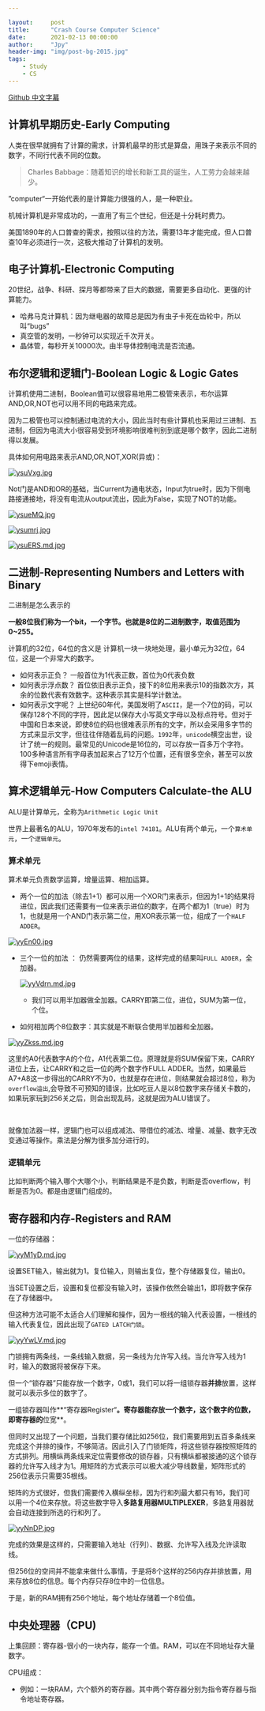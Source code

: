 ```yaml
---

layout:     post
title:      "Crash Course Computer Science"
date:       2021-02-13 00:00:00
author:     "Jpy"
header-img: "img/post-bg-2015.jpg"
tags:
    - Study
    - CS
---
```


[Github 中文字幕](https://github.com/1c7/crash-course-computer-science-chinese)



## 计算机早期历史-Early Computing

人类在很早就拥有了计算的需求，计算机最早的形式是算盘，用珠子来表示不同的数字，不同行代表不同的位数。

> Charles Babbage：随着知识的增长和新工具的诞生，人工劳力会越来越少。

”computer“一开始代表的是计算能力很强的人，是一种职业。

机械计算机是非常成功的，一直用了有三个世纪，但还是十分耗时费力。

美国1890年的人口普查的需求，按照以往的方法，需要13年才能完成，但人口普查10年必须进行一次，这极大推动了计算机的发明。

## 电子计算机-Electronic Computing

20世纪，战争、科研、探月等都带来了巨大的数据，需要更多自动化、更强的计算能力。

* 哈弗马克计算机：因为继电器的故障总是因为有虫子卡死在齿轮中，所以叫“bugs”
* 真空管的发明，一秒钟可以实现近千次开关。
* 晶体管，每秒开关10000次。由半导体控制电流是否流通。

## 布尔逻辑和逻辑门-Boolean Logic & Logic Gates

计算机使用二进制，Boolean值可以很容易地用二极管来表示，布尔运算AND,OR,NOT也可以用不同的电路来完成。

因为二极管也可以控制通过电流的大小，因此当时有些计算机也采用过三进制、五进制，但因为电流大小很容易受到环境影响很难判别到底是哪个数字，因此二进制得以发展。

具体如何用电路来表示AND,OR,NOT,XOR(异或)：

[![ysuVxg.jpg](https://s3.ax1x.com/2021/02/13/ysuVxg.jpg)](https://imgchr.com/i/ysuVxg)

Not门是AND和OR的基础，当Current为通电状态，Input为true时，因为下侧电路接通接地，将没有电流从output流出，因此为False，实现了NOT的功能。

[![ysueMQ.jpg](https://s3.ax1x.com/2021/02/13/ysueMQ.jpg)](https://imgchr.com/i/ysueMQ)

[![ysumrj.jpg](https://s3.ax1x.com/2021/02/13/ysumrj.jpg)](https://imgchr.com/i/ysumrj)



[![ysuERS.md.jpg](https://s3.ax1x.com/2021/02/13/ysuERS.md.jpg)](https://imgchr.com/i/ysuERS)

## 二进制-Representing Numbers and Letters with Binary

二进制是怎么表示的

**一般8位我们称为一个bit，一个字节。也就是8位的二进制数字，取值范围为0~255。**

计算机的32位，64位的含义是 计算机一块一块地处理，最小单元为32位，64位，这是一个非常大的数字。

* 如何表示正负？ 一般首位为1代表正数，首位为0代表负数
* 如何表示浮点数？ 首位依旧表示正负，接下的8位用来表示10的指数次方，其余的位数代表有效数字。这种表示其实是科学计数法。
* 如何表示文字呢？ 上世纪60年代，美国发明了`ASCII`，是一个7位的码，可以保存128个不同的字符，因此足以保存大小写英文字母以及标点符号。但对于中国和日本来说，即使8位的码也很难表示所有的文字，所以会采用多字节的方式来显示文字，但往往伴随着乱码的问题。`1992`年，`unicode`横空出世，设计了统一的规则。最常见的Unicode是16位的，可以存放一百多万个字符。100多种语言所有字母表加起来占了12万个位置，还有很多空余，甚至可以放得下emoji表情。

## 算术逻辑单元-How Computers Calculate-the ALU

ALU是计算单元，全称为`Arithmetic Logic Unit`

世界上最著名的ALU，1970年发布的`intel 74181`。ALU有两个单元，一个`算术单元`，一个`逻辑单元`。

### 算术单元

算术单元负责数学运算，增量运算、相加运算。

* 两个一位的加法（除去1+1）都可以用一个XOR门来表示，但因为1+1的结果将进位，因此我们还需要有一位来表示进位的数字，在两个都为1（true）时为1，也就是用一个AND门表示第二位，用XOR表示第一位，组成了一个`HALF ADDER`。

[![yyEn00.jpg](https://s3.ax1x.com/2021/02/14/yyEn00.jpg)](https://imgchr.com/i/yyEn00)

* 三个一位的加法 ： 仍然需要两位的结果，这样完成的结果叫`FULL ADDER`，全加器。

  [![yyVdrn.md.jpg](https://s3.ax1x.com/2021/02/14/yyVdrn.md.jpg)](https://imgchr.com/i/yyVdrn)

  * 我们可以用半加器做全加器。CARRY即第二位，进位，SUM为第一位，个位。

* 如何相加两个8位数字：其实就是不断联合使用半加器和全加器。

[![yyZkss.md.jpg](https://s3.ax1x.com/2021/02/14/yyZkss.md.jpg)](https://imgchr.com/i/yyZkss)

这里的A0代表数字A的个位，A1代表第二位。原理就是将SUM保留下来，CARRY进位上去，让CARRY和之后一位的两个数字作FULL ADDER。当然，如果最后A7+A8这一步得出的CARRY不为0，也就是存在进位，则结果就会超过8位，称为`overflow溢出`,会导致不可预知的错误，比如吃豆人是以8位数字来存储关卡数的，如果玩家玩到256关之后，则会出现乱码，这就是因为ALU错误了。

<br>

就像加法器一样，逻辑门也可以组成减法、带借位的减法、增量、减量、数字无改变通过等操作。乘法是分解为很多加分进行的。

### 逻辑单元

比如判断两个输入哪个大哪个小，判断结果是不是负数，判断是否overflow，判断是否为0。都是由逻辑门组成的。



## 寄存器和内存-Registers and RAM


一位的存储器：

[![yyM1yD.md.jpg](https://s3.ax1x.com/2021/02/14/yyM1yD.md.jpg)](https://imgchr.com/i/yyM1yD)

设置SET输入，输出就为1。复位输入，则输出复位，整个存储器复位，输出0。

当SET设置之后，设置和复位都没有输入时，该操作依然会输出1，即将数字保存在了存储器中。

但这种方法可能不太适合人们理解和操作，因为一根线的输入代表设置，一根线的输入代表复位，因此出现了`GATED LATCH门锁`。

[![yyYwLV.md.jpg](https://s3.ax1x.com/2021/02/14/yyYwLV.md.jpg)](https://imgchr.com/i/yyYwLV)

门锁拥有两条线，一条线输入数据，另一条线为允许写入线。当允许写入线为1时，输入的数据将被保存下来。

但一个“锁存器”只能存放一个数字，0或1，我们可以将一组锁存器**并排**放置，这样就可以表示多位的数字了。

一组锁存器叫作**“寄存器Register“**。寄存器能存放一个数字，这个数字的位数，即寄存器的**位宽**。

但同时又出现了一个问题，当我们要存储比如256位，我们需要用到五百多条线来完成这个并排的操作，不够简洁。因此引入了门锁矩阵，将这些锁存器按照矩阵的方式排列。用横纵两条线来定位需要修改的锁存器，只有横纵都被接通的这个锁存器的允许写入线才为1。用矩阵的方式表示可以极大减少导线数量，矩阵形式的256位表示只需要35根线。

矩阵的方式很好，但我们需要传入横纵坐标，因为行和列最大都只有16，我们可以用一个4位来存放。将这些数字导入**多路复用器MULTIPLEXER**，多路复用器就会自动连接到所选的行和列了。

[![yyNnDP.jpg](https://s3.ax1x.com/2021/02/14/yyNnDP.jpg)](https://imgchr.com/i/yyNnDP)

完成的效果是这样的，只需要输入地址（行列）、数据、允许写入线及允许读取线。

但256位的空间并不能拿来做什么事情，于是将8个这样的256内存并排放置，用来存放8位的信息。每个内存只存8位中的一位信息。

于是，新的RAM拥有256个地址，每个地址存储着一个8位值。

## 中央处理器（CPU)

上集回顾：寄存器-很小的一块内存，能存一个值。RAM，可以在不同地址存大量数字。

CPU组成：

* 例如：一块RAM，六个额外的寄存器。其中两个寄存器分别为指令寄存器与指令地址寄存器。
